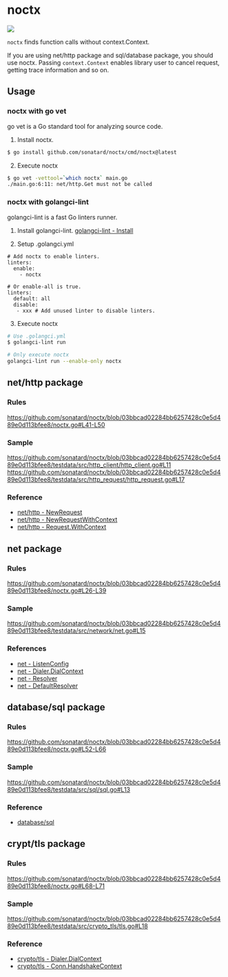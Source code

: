 # noctx

![](https://github.com/sonatard/noctx/workflows/CI/badge.svg)

`noctx` finds function calls without context.Context.

If you are using net/http package and sql/database package, you should use noctx.
Passing `context.Context` enables library user to cancel request, getting trace information and so on.

## Usage

### noctx with go vet

go vet is a Go standard tool for analyzing source code.

1. Install noctx.
```sh
$ go install github.com/sonatard/noctx/cmd/noctx@latest
```

2. Execute noctx
```sh
$ go vet -vettool=`which noctx` main.go
./main.go:6:11: net/http.Get must not be called
```

### noctx with golangci-lint

golangci-lint is a fast Go linters runner.

1. Install golangci-lint.
[golangci-lint - Install](https://golangci-lint.run/usage/install/)

2. Setup .golangci.yml
```yaml:
# Add noctx to enable linters.
linters:
  enable:
    - noctx

# Or enable-all is true.
linters:
  default: all
  disable:
   - xxx # Add unused linter to disable linters.
```

3. Execute noctx
```sh
# Use .golangci.yml
$ golangci-lint run

# Only execute noctx
golangci-lint run --enable-only noctx
```

## net/http package
### Rules
https://github.com/sonatard/noctx/blob/03bbcad02284bb6257428c0e5d489e0d113bfee8/noctx.go#L41-L50

### Sample
https://github.com/sonatard/noctx/blob/03bbcad02284bb6257428c0e5d489e0d113bfee8/testdata/src/http_client/http_client.go#L11
https://github.com/sonatard/noctx/blob/03bbcad02284bb6257428c0e5d489e0d113bfee8/testdata/src/http_request/http_request.go#L17

### Reference
- [net/http - NewRequest](https://pkg.go.dev/net/http#NewRequest)
- [net/http - NewRequestWithContext](https://pkg.go.dev/net/http#NewRequestWithContext)
- [net/http - Request.WithContext](https://pkg.go.dev/net/http#Request.WithContext)

## net package

### Rules
https://github.com/sonatard/noctx/blob/03bbcad02284bb6257428c0e5d489e0d113bfee8/noctx.go#L26-L39

### Sample
https://github.com/sonatard/noctx/blob/03bbcad02284bb6257428c0e5d489e0d113bfee8/testdata/src/network/net.go#L15

### References
- [net - ListenConfig](https://pkg.go.dev/net#ListenConfig)
- [net - Dialer.DialContext](https://pkg.go.dev/net#Dialer.DialContext)
- [net - Resolver](https://pkg.go.dev/net#Resolver)
- [net - DefaultResolver](https://pkg.go.dev/net#DefaultResolver)

## database/sql package
### Rules
https://github.com/sonatard/noctx/blob/03bbcad02284bb6257428c0e5d489e0d113bfee8/noctx.go#L52-L66

### Sample
https://github.com/sonatard/noctx/blob/03bbcad02284bb6257428c0e5d489e0d113bfee8/testdata/src/sql/sql.go#L13

### Reference
- [database/sql](https://pkg.go.dev/database/sql)

## crypt/tls package
### Rules
https://github.com/sonatard/noctx/blob/03bbcad02284bb6257428c0e5d489e0d113bfee8/noctx.go#L68-L71

### Sample
https://github.com/sonatard/noctx/blob/03bbcad02284bb6257428c0e5d489e0d113bfee8/testdata/src/crypto_tls/tls.go#L18

### Reference
- [crypto/tls - Dialer.DialContext](https://pkg.go.dev/crypto/tls#Dialer.DialContext)
- [crypto/tls - Conn.HandshakeContext](https://pkg.go.dev/crypto/tls#Conn.HandshakeContext)